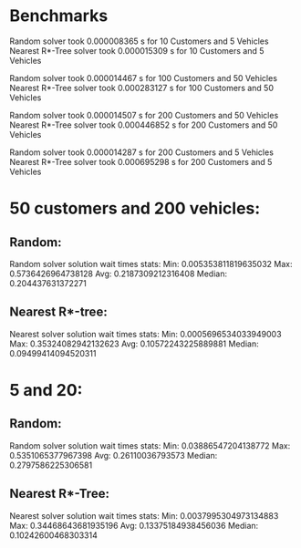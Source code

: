 # Benchmarks

Random solver took          0.000008365 s for 10 Customers and 5 Vehicles
Nearest R*-Tree solver took 0.000015309 s for 10 Customers and 5 Vehicles

Random solver took          0.000014467 s for 100 Customers and 50 Vehicles
Nearest R*-Tree solver took 0.000283127 s for 100 Customers and 50 Vehicles

Random solver took          0.000014507 s for 200 Customers and 50 Vehicles
Nearest R*-Tree solver took 0.000446852 s for 200 Customers and 50 Vehicles

Random solver took          0.000014287 s for 200 Customers and 5 Vehicles
Nearest R*-Tree solver took 0.000695298 s for 200 Customers and 5 Vehicles

# 50 customers and 200 vehicles:
## Random:
Random solver solution wait times stats:
Min:           0.005353811819635032
Max:           0.5736426964738128
Avg:           0.2187309212316408
Median:        0.204437631372271

## Nearest R*-tree:
Nearest solver solution wait times stats:
Min:          0.0005696534033949003
Max:          0.35324082942132623
Avg:          0.10572243225889881
Median:       0.09499414094520311


# 5 and 20:
## Random:
Random solver solution wait times stats:
Min:           0.03886547204138772
Max:           0.5351065377967398
Avg:           0.26110036793573
Median:        0.2797586225306581

## Nearest R*-Tree:
Nearest solver solution wait times stats:
Min:          0.0037995304973134883
Max:          0.34468643681935196
Avg:          0.13375184938456036
Median:       0.10242600468303314

